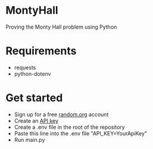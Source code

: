 # MontyHall
Proving the Monty Hall problem using Python

# Requirements
- requests
- python-dotenv

# Get started
- Sign up for a free [random.org](https://accounts.random.org/create) account
- Create an [API key](https://api.random.org/dashboard)
- Create a .env file in the root of the repository
- Paste this line into the .env file "API_KEY=YourApiKey"
- Run main.py
